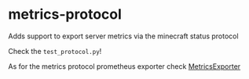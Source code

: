 # metrics-protocol

Adds support to export server metrics via the minecraft status protocol

Check the `test_protocol.py`!

As for the metrics protocol prometheus exporter check [MetricsExporter](https://github.com/BlackLotus-SMP/MetricsExporter)
